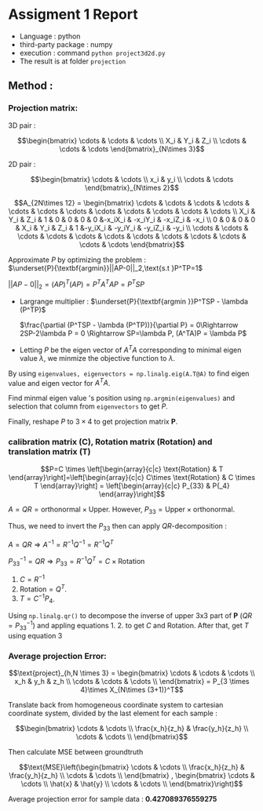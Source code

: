 # Assigment 1 Report

+ Language : python 
+ third-party package : numpy 
+ execution : command ```python project3d2d.py```
+ The result is at folder ```projection```

## Method :
### Projection matrix:

3D pair : 

$$\begin{bmatrix}
\cdots & \cdots & \cdots \\ 
X_i & Y_i & Z_i \\ 
\cdots & \cdots & \cdots 
\end{bmatrix}_{N\times 3}$$

2D pair : 

$$\begin{bmatrix} 
\cdots & \cdots \\ 
x_i & y_i \\ 
\cdots & \cdots 
\end{bmatrix}_{N\times 2}$$

$$A_{2N\times 12} = \begin{bmatrix}
        \cdots & \cdots & \cdots & \cdots & \cdots & \cdots & \cdots & \cdots & \cdots & \cdots & \cdots & \cdots  \\
        X_i & Y_i & Z_i & 1 & 0 & 0 & 0 & 0 &-x_iX_i & -x_iY_i & -x_iZ_i & -x_i \\ 
        0 & 0 & 0 & 0 & X_i & Y_i & Z_i & 1 &-y_iX_i & -y_iY_i & -y_iZ_i & -y_i \\ 
        \cdots & \cdots & \cdots & \cdots & \cdots & \cdots & \cdots & \cdots & \cdots & \cdots & \cdots & \cdots 
    \end{bmatrix}$$

Approximate $P$ by optimizing the problem :\
   $\underset{P}{\textbf{argmin}}||AP-0||_2,\text{s.t }P^TP=1$ 

$||AP-0||_2 = (AP)^T(AP) = P^TA^TAP= P^TSP$

- Largrange multiplier : $\underset{P}{\textbf{argmin }}P^TSP - \lambda (P^TP)$

    $\frac{\partial (P^TSP - \lambda (P^TP))}{\partial P} = 0\Rightarrow 2SP-2\lambda P = 0 \Rightarrow SP=\lambda P, (A^TA)P = \lambda P$
- Letting $P$ be the eigen vector of $A^TA$ corresponding to minimal eigen value $\lambda$, we minmize the objective function to $\lambda$.
    
By using ```eigenvalues, eigenvectors = np.linalg.eig(A.T@A)``` to find eigen value and eigen vector for $A^TA$.

Find minmal eigen value 's position using ```np.argmin(eigenvalues)``` and selection that column from ```eigenvectors``` to get $P$.

Finally, reshape $P$ to $3 \times 4$ to get projection matrix __P__.

###  calibration matrix (C), Rotation matrix (Rotation) and translation matrix (T)

$$P=C \times \left[\begin{array}{c|c}
    \text{Rotation} & T
\end{array}\right]=\left[\begin{array}{c|c}
C\times \text{Rotation} & C \times T \end{array}\right] =
\left[\begin{array}{c|c}
    P_{33} & P{_4}
\end{array}\right]$$

$A = QR=\text{orthonormal}\times \text{Upper}$. However, $P_{33}=\text{Upper}\times\text{orthonormal}$. 

Thus, we need to invert the $P_{33}$ then can apply $QR$-decomposition :

$A = QR \Rightarrow A^{-1}=R^{-1}Q^{-1}=R^{-1}Q^{T}$

$P_{33}^{-1} = QR \Rightarrow P_{33}=R^{-1}Q^{T}=C\times\text{Rotation}$
1. $C = R^{-1}$ 
2. $\text{Rotation} = Q^T$.
3. $T=C^{-1}P_4$.

Using ```np.linalg.qr()``` to decompose the inverse of upper 3x3 part of __P__ ($QR = P_{33}^{-1}$) and appling equations 1. 2. to get $C$ and $\text{Rotation}$. After that, get $T$ using equation 3


### Average projection Error:

$$\text{project}_{h,N \times 3} = \begin{bmatrix}
    \cdots & \cdots & \cdots \\ 
    x_h & y_h & z_h \\ 
    \cdots & \cdots & \cdots \\
\end{bmatrix} = P_{3 \times 4}\times X_{N\times (3+1)}^T$$

Translate back from homogeneous coordinate system to cartesian coordinate system, divided by the last element for each sample :

$$\begin{bmatrix}
\cdots & \cdots \\ 
\frac{x_h}{z_h} & \frac{y_h}{z_h} \\ 
\cdots & \cdots \\ 
\end{bmatrix}$$

Then calculate MSE between groundtruth 

$$\text{MSE}\left(\begin{bmatrix}
\cdots & \cdots \\ 
\frac{x_h}{z_h} & \frac{y_h}{z_h} \\ 
\cdots & \cdots \\ 
\end{bmatrix} , \begin{bmatrix}
    \cdots & \cdots \\ 
    \hat{x} & \hat{y} \\ 
    \cdots & \cdots \\
\end{bmatrix}\right)$$

Average projection error for sample data :  __0.427089376559275__
